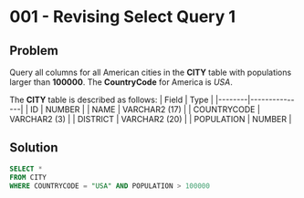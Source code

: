 # 001 - Revising Select Query 1
## Problem

Query all columns for all American cities in the **CITY** table with populations larger than **100000**. The **CountryCode** for America is *USA*.

The **CITY** table is described as follows:
| Field	 | Type          |
|--------|---------------|
| ID	   | NUMBER        |
| NAME	 | VARCHAR2 (17) |
| COUNTRYCODE	 | VARCHAR2 (3)  |
| DISTRICT	 | VARCHAR2 (20)         |
| POPULATION | NUMBER        |

## Solution
```sql
SELECT *  
FROM CITY 
WHERE COUNTRYCODE = "USA" AND POPULATION > 100000
```

